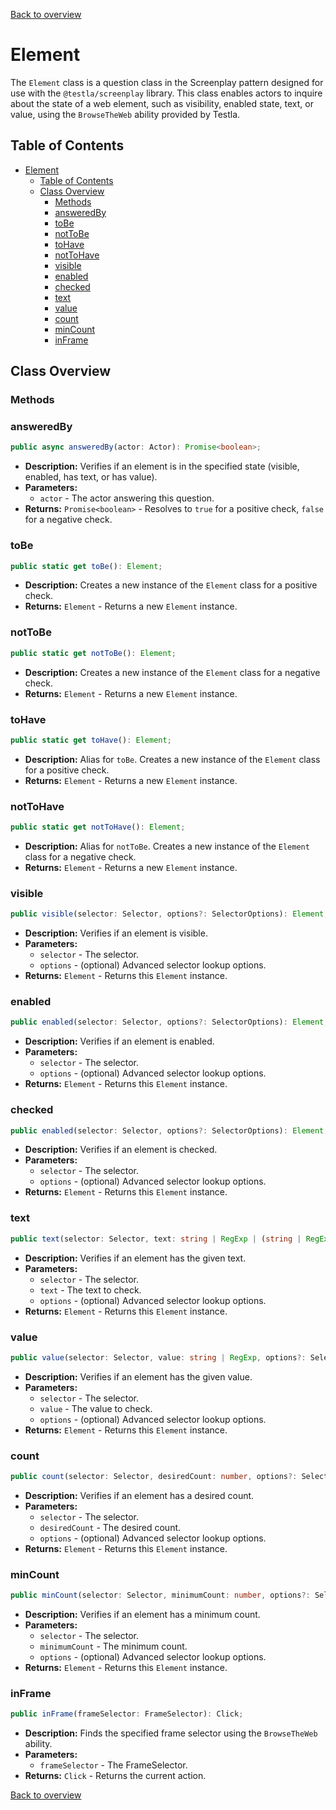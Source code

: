 [Back to overview](../../screenplay_elements.md)

# Element

The `Element` class is a question class in the Screenplay pattern designed for use with the `@testla/screenplay` library. This class enables actors to inquire about the state of a web element, such as visibility, enabled state, text, or value, using the `BrowseTheWeb` ability provided by Testla.

## Table of Contents

- [Element](#element)
  - [Table of Contents](#table-of-contents)
  - [Class Overview](#class-overview)
    - [Methods](#methods)
    - [answeredBy](#answeredby)
    - [toBe](#tobe)
    - [notToBe](#nottobe)
    - [toHave](#tohave)
    - [notToHave](#nottohave)
    - [visible](#visible)
    - [enabled](#enabled)
    - [checked](#checked)
    - [text](#text)
    - [value](#value)
    - [count](#count)
    - [minCount](#mincount)
    - [inFrame](#inframe)

## Class Overview

### Methods

### answeredBy

```typescript
public async answeredBy(actor: Actor): Promise<boolean>;
```

- **Description:** Verifies if an element is in the specified state (visible, enabled, has text, or has value).
- **Parameters:**
  - `actor` - The actor answering this question.
- **Returns:** `Promise<boolean>` - Resolves to `true` for a positive check, `false` for a negative check.

### toBe

```typescript
public static get toBe(): Element;
```

- **Description:** Creates a new instance of the `Element` class for a positive check.
- **Returns:** `Element` - Returns a new `Element` instance.

### notToBe

```typescript
public static get notToBe(): Element;
```

- **Description:** Creates a new instance of the `Element` class for a negative check.
- **Returns:** `Element` - Returns a new `Element` instance.

### toHave

```typescript
public static get toHave(): Element;
```

- **Description:** Alias for `toBe`. Creates a new instance of the `Element` class for a positive check.
- **Returns:** `Element` - Returns a new `Element` instance.

### notToHave

```typescript
public static get notToHave(): Element;
```

- **Description:** Alias for `notToBe`. Creates a new instance of the `Element` class for a negative check.
- **Returns:** `Element` - Returns a new `Element` instance.

### visible

```typescript
public visible(selector: Selector, options?: SelectorOptions): Element;
```

- **Description:** Verifies if an element is visible.
- **Parameters:**
  - `selector` - The selector.
  - `options` - (optional) Advanced selector lookup options.
- **Returns:** `Element` - Returns this `Element` instance.

### enabled

```typescript
public enabled(selector: Selector, options?: SelectorOptions): Element;
```

- **Description:** Verifies if an element is enabled.
- **Parameters:**
  - `selector` - The selector.
  - `options` - (optional) Advanced selector lookup options.
- **Returns:** `Element` - Returns this `Element` instance.

### checked

```typescript
public enabled(selector: Selector, options?: SelectorOptions): Element;
```

- **Description:** Verifies if an element is checked.
- **Parameters:**
  - `selector` - The selector.
  - `options` - (optional) Advanced selector lookup options.
- **Returns:** `Element` - Returns this `Element` instance.

### text

```typescript
public text(selector: Selector, text: string | RegExp | (string | RegExp)[], options?: SelectorOptions): Element;
```

- **Description:** Verifies if an element has the given text.
- **Parameters:**
  - `selector` - The selector.
  - `text` - The text to check.
  - `options` - (optional) Advanced selector lookup options.
- **Returns:** `Element` - Returns this `Element` instance.

### value

```typescript
public value(selector: Selector, value: string | RegExp, options?: SelectorOptions): Element;
```

- **Description:** Verifies if an element has the given value.
- **Parameters:**
  - `selector` - The selector.
  - `value` - The value to check.
  - `options` - (optional) Advanced selector lookup options.
- **Returns:** `Element` - Returns this `Element` instance.

### count

```typescript
public count(selector: Selector, desiredCount: number, options?: SelectorOptions): Element;
```

- **Description:** Verifies if an element has a desired count.
- **Parameters:**
  - `selector` - The selector.
  - `desiredCount` - The desired count.
  - `options` - (optional) Advanced selector lookup options.
- **Returns:** `Element` - Returns this `Element` instance.

### minCount

```typescript
public minCount(selector: Selector, minimumCount: number, options?: SelectorOptions): Element;
```

- **Description:** Verifies if an element has a minimum count.
- **Parameters:**
  - `selector` - The selector.
  - `minimumCount` - The minimum count.
  - `options` - (optional) Advanced selector lookup options.
- **Returns:** `Element` - Returns this `Element` instance.

### inFrame

```typescript
public inFrame(frameSelector: FrameSelector): Click;
```

- **Description:** Finds the specified frame selector using the `BrowseTheWeb` ability.
- **Parameters:**
  - `frameSelector` - The FrameSelector.
- **Returns:** `Click` - Returns the current action.

[Back to overview](../../screenplay_elements.md)